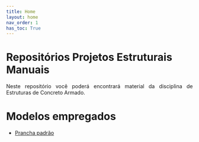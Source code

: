 ```yaml
---
title: Home
layout: home
nav_order: 1
has_toc: True
---
```


<h1>Repositórios Projetos Estruturais Manuais</h1>

<p align = "justify">
Neste repositório você poderá encontrará material da disciplina de Estruturas de Concreto Armado.
</p>

<h1>Modelos empregados</h1>

<ul>
  <li><a target="_blank" rel="noopener" href="https://drive.google.com/file/d/1B3FV0wFDdid-CkFaQL9q-eaFsZpu4JZt/view?usp=sharing">Prancha padrão</a></li>
</ul>
